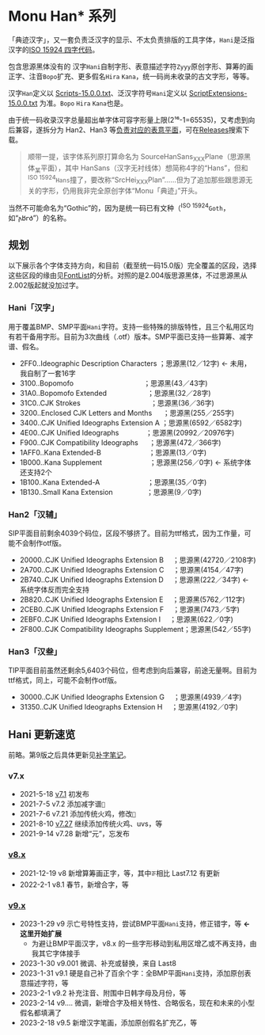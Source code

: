 # Monu Han* 系列
「典迹汉字」，又一套负责泛汉字的显示、不太负责排版的工具字体，`Hani`是泛指汉字的[ISO 15924 四字代码](/abbr)。

包含思源黑体没有的 汉字`Hani`自制字形、表意描述字符`Zyyy`原创字形、算筹的画正字、注音`Bopo`扩充、更多假名`Hira` `Kana`，统一码尚未收录的古文字形，等等。

汉字`Han`定义以 [Scripts-15.0.0.txt](https://www.unicode.org/Public/15.0.0/ucd/Scripts.txt)、泛汉字符号`Hani`定义以 [ScriptExtensions-15.0.0.txt](https://www.unicode.org/Public/15.0.0/ucd/ScriptExtensions.txt) 为准。`Bopo` `Hira` `Kana`也是。

由于统一码收录汉字总量超出单字体可容字形量上限(2¹⁶-1=65535)，又考虑到向后兼容，遂拆分为 Han2、Han3 等[负责对应的表意平面](/Blocks#平面)，可在[Releases](https://github.com/MY1L/Unicode/releases?q=MonuHani&expanded=true)搜索下载。

> 顺带一提，该字体系列原打算命名为 SourceHanSans<sub>XXX</sub>Plane（思源黑体<sub>某</sub>平面），其中 HanSans（汉字无衬线体）想简称4字的“Hans”，但和 <sup>ISO 15924</sup>`Hans`撞了，要改称“SrcHei<sub>XXX</sub>Plan”……但为了追加那些跟思源无关的字形，仍用我非完全原创字体“Monu「典迹」”开头。

当然不可能命名为“Gothic”的，因为是统一码已有文种（<sup>ISO 15924</sup>`Goth`，如“𐌰𐌱𐌲𐌳”）的名称。

## 规划
以下展示各个字体支持方向，和目前（截至统一码15.0版）完全覆盖的区段，选择这些区段的缘由见[FontList](/FontList)的分析。对照的是2.004版思源黑体，不过思源黑从2.002版起就没加过字。
### Hani「汉字」
用于覆盖BMP、SMP平面`Hani`字符。支持一些特殊的排版特性，且三个私用区均有若干备用字形。目前为3次曲线（.otf）版本。SMP平面已支持一些算筹、减字谱、假名。
- 2FF0..Ideographic Description Characters	；思源黑(12／12字) ← 未用，我自制了一套16字
- 3100..Bopomofo　　　	　　	　　	　　	；思源黑(43／43字)
- 31A0..Bopomofo Extended　	　　	　　	；思源黑(32／28字)
- 31C0..CJK Strokes　　	　　　	　　	　　	；思源黑(36／36字)
- 3200..Enclosed CJK Letters and Months	　	；思源黑(255／255字)
- 3400..CJK Unified Ideographs Extension A	；思源黑(6592／6582字)
- 4E00..CJK Unified Ideographs	　　	　	；思源黑(20992／20976字)
- F900..CJK Compatibility Ideographs	　	；思源黑(472／366字)
- 1AFF0..Kana Extended-B　　	　　	　　	；思源黑(13／0字)
- 1B000..Kana Supplement　　	　　	　　	；思源黑(256／0字) ← 系统字体还支持2个
- 1B100..Kana Extended-A　　	　　	　　	；思源黑(35／0字)
- 1B130..Small Kana Extension	　　	　　	；思源黑(9／0字)

### Han2「汉辅」
SIP平面目前剩余4039个码位，区段不够挤了。目前为ttf格式，因为工作量，可能不会制作otf版。
- 20000..CJK Unified Ideographs Extension B　	；思源黑(42720／2108字)
- 2A700..CJK Unified Ideographs Extension C　	；思源黑(4154／47字)
- 2B740..CJK Unified Ideographs Extension D　	；思源黑(222／34字) ← 系统字体反而完全支持
- 2B820..CJK Unified Ideographs Extension E　	；思源黑(5762／112字)
- 2CEB0..CJK Unified Ideographs Extension F　	；思源黑(7473／5字)
- 2EBF0..CJK Unified Ideographs Extension I　	；思源黑(622／0字)
- 2F800..CJK Compatibility Ideographs Supplement；思源黑(542／55字)

### Han3「汉叁」
TIP平面目前虽然还剩余5,6403个码位，但考虑到向后兼容，前途无量啊。目前为ttf格式，同上，可能不会制作otf版。
- 30000..CJK Unified Ideographs Extension G　	；思源黑(4939／4字)
- 31350..CJK Unified Ideographs Extension H　	；思源黑(4192／0字)

## Hani 更新速览
前略。第9版之后具体更新见[补字笔记](/Hani/note.md)。

### v7.x
- 2021-5-18 [v7.1](https://github.com/MY1L/Unicode/releases/tag/v6.2) 初发布
- 2021-7-5  v7.2 添加减字谱`𝬑`
- 2021-7-6  v7.21 添加传统火鸡，修改`𮧵`
- 2021-8-10 [v7.27](https://github.com/MY1L/Unicode/releases/tag/v6.21) 继续添加传统火鸡、uvs，等
- 2021-9-14 v7.28 新增“元”，忘发布

### [v8.x](https://github.com/MY1L/Unicode/releases/tag/Hani8)
- 2021-‎12-‎19 v8 新增算筹画正字，等，其中`𝍵`相比 Last7.12 有更新
- 2022-‎2-‎1 v8.1 春节，新增合字，等

### [v9.x](https://github.com/MY1L/Unicode/releases/tag/Hani9)
- 2023-1-29 v9 示亡号特性支持，尝试BMP平面`Hani`支持，修正错字，等 **← 这里开始扩展**
  - 为避让BMP平面汉字，v8.x 的一些字形移动到私用区增乙或不再支持，由我其它字体接手
- 2023-1-30 v9.001 微调、补充或替换，来自 Last8
- 2023-1-31 v9.1 硬是自己补了百余个字：全BMP平面`Hani`支持，添加原创表意描述字符，等
- 2023-2-1  v9.2 补充注音、附围中日韩字母及月份，等
- 2023-2-14 v9.… 微调，新增合字及相关特性、合略仮名，现在和未来的小型假名都填满了
- 2023-2-18 v9.5 新增汉字笔画，添加原创假名扩充乙，等